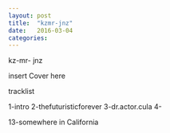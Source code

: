 ```yaml
---
layout: post
title:  "kzmr-jnz"
date:   2016-03-04
categories:
---
```




kz-mr-
jnz

![]()insert Cover here

tracklist

1-intro
2-thefuturisticforever
3-dr.actor.cula
4-

13-somewhere in California
